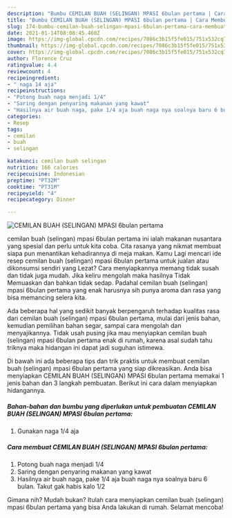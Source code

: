 ```yaml
---
description: "Bumbu CEMILAN BUAH (SELINGAN) MPASI 6bulan pertama | Cara Membuat CEMILAN BUAH (SELINGAN) MPASI 6bulan pertama Yang Paling Enak"
title: "Bumbu CEMILAN BUAH (SELINGAN) MPASI 6bulan pertama | Cara Membuat CEMILAN BUAH (SELINGAN) MPASI 6bulan pertama Yang Paling Enak"
slug: 174-bumbu-cemilan-buah-selingan-mpasi-6bulan-pertama-cara-membuat-cemilan-buah-selingan-mpasi-6bulan-pertama-yang-paling-enak
date: 2021-01-14T08:08:45.460Z
image: https://img-global.cpcdn.com/recipes/7086c3b15f5fe015/751x532cq70/cemilan-buah-selingan-mpasi-6bulan-pertama-foto-resep-utama.jpg
thumbnail: https://img-global.cpcdn.com/recipes/7086c3b15f5fe015/751x532cq70/cemilan-buah-selingan-mpasi-6bulan-pertama-foto-resep-utama.jpg
cover: https://img-global.cpcdn.com/recipes/7086c3b15f5fe015/751x532cq70/cemilan-buah-selingan-mpasi-6bulan-pertama-foto-resep-utama.jpg
author: Florence Cruz
ratingvalue: 4.4
reviewcount: 4
recipeingredient:
- " naga 14 aja"
recipeinstructions:
- "Potong buah naga menjadi 1/4"
- "Saring dengan penyaring makanan yang kawat"
- "Hasilnya air buah naga, pake 1/4 aja buah naga nya soalnya baru 6 bulan. Takut gak habis kalo 1/2"
categories:
- Resep
tags:
- cemilan
- buah
- selingan

katakunci: cemilan buah selingan 
nutrition: 166 calories
recipecuisine: Indonesian
preptime: "PT32M"
cooktime: "PT31M"
recipeyield: "4"
recipecategory: Dinner

---
```



![CEMILAN BUAH (SELINGAN) MPASI 6bulan pertama](https://img-global.cpcdn.com/recipes/7086c3b15f5fe015/751x532cq70/cemilan-buah-selingan-mpasi-6bulan-pertama-foto-resep-utama.jpg)


cemilan buah (selingan) mpasi 6bulan pertama ini ialah makanan nusantara yang spesial dan perlu untuk kita coba. Cita rasanya yang nikmat membuat siapa pun menantikan kehadirannya di meja makan.
Kamu Lagi mencari ide resep cemilan buah (selingan) mpasi 6bulan pertama untuk jualan atau dikonsumsi sendiri yang Lezat? Cara menyiapkannya memang tidak susah dan tidak juga mudah. Jika keliru mengolah maka hasilnya Tidak Memuaskan dan bahkan tidak sedap. Padahal cemilan buah (selingan) mpasi 6bulan pertama yang enak harusnya sih punya aroma dan rasa yang bisa memancing selera kita.

Ada beberapa hal yang sedikit banyak berpengaruh terhadap kualitas rasa dari cemilan buah (selingan) mpasi 6bulan pertama, mulai dari jenis bahan, kemudian pemilihan bahan segar, sampai cara mengolah dan menyajikannya. Tidak usah pusing jika mau menyiapkan cemilan buah (selingan) mpasi 6bulan pertama enak di rumah, karena asal sudah tahu triknya maka hidangan ini dapat jadi suguhan istimewa.




Di bawah ini ada beberapa tips dan trik praktis untuk membuat cemilan buah (selingan) mpasi 6bulan pertama yang siap dikreasikan. Anda bisa menyiapkan CEMILAN BUAH (SELINGAN) MPASI 6bulan pertama memakai 1 jenis bahan dan 3 langkah pembuatan. Berikut ini cara dalam menyiapkan hidangannya.

<!--inarticleads1-->

##### Bahan-bahan dan bumbu yang diperlukan untuk pembuatan CEMILAN BUAH (SELINGAN) MPASI 6bulan pertama:

1. Gunakan  naga 1/4 aja




<!--inarticleads2-->

##### Cara membuat CEMILAN BUAH (SELINGAN) MPASI 6bulan pertama:

1. Potong buah naga menjadi 1/4
1. Saring dengan penyaring makanan yang kawat
1. Hasilnya air buah naga, pake 1/4 aja buah naga nya soalnya baru 6 bulan. Takut gak habis kalo 1/2




Gimana nih? Mudah bukan? Itulah cara menyiapkan cemilan buah (selingan) mpasi 6bulan pertama yang bisa Anda lakukan di rumah. Selamat mencoba!
